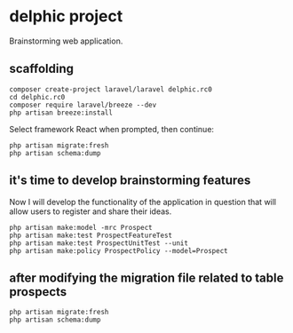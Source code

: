 # delphic project

Brainstorming web application.

## scaffolding

```shell
composer create-project laravel/laravel delphic.rc0
cd delphic.rc0
composer require laravel/breeze --dev
php artisan breeze:install
```

Select framework React when prompted, then continue:

```shell
php artisan migrate:fresh
php artisan schema:dump
```

## it's time to develop brainstorming features

Now I will develop the functionality of the application in question that will allow users to register and share their ideas.

```shell
php artisan make:model -mrc Prospect
php artisan make:test ProspectFeatureTest
php artisan make:test ProspectUnitTest --unit
php artisan make:policy ProspectPolicy --model=Prospect
```

## after modifying the migration file related to table prospects

```shell
php artisan migrate:fresh
php artisan schema:dump
```
